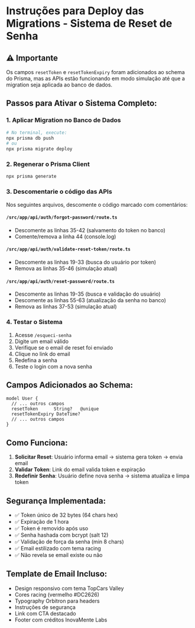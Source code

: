 # Instruções para Deploy das Migrations - Sistema de Reset de Senha

## ⚠️ Importante
Os campos `resetToken` e `resetTokenExpiry` foram adicionados ao schema do Prisma, mas as APIs estão funcionando em modo simulação até que a migration seja aplicada ao banco de dados.

## Passos para Ativar o Sistema Completo:

### 1. Aplicar Migration no Banco de Dados
```bash
# No terminal, execute:
npx prisma db push
# ou
npx prisma migrate deploy
```

### 2. Regenerar o Prisma Client
```bash
npx prisma generate
```

### 3. Descomentarie o código das APIs
Nos seguintes arquivos, descomente o código marcado com comentários:

#### `/src/app/api/auth/forgot-password/route.ts`
- Descomente as linhas 35-42 (salvamento do token no banco)
- Comente/remova a linha 44 (console.log)

#### `/src/app/api/auth/validate-reset-token/route.ts`
- Descomente as linhas 19-33 (busca do usuário por token)
- Remova as linhas 35-46 (simulação atual)

#### `/src/app/api/auth/reset-password/route.ts`
- Descomente as linhas 19-35 (busca e validação do usuário)
- Descomente as linhas 55-63 (atualização da senha no banco)
- Remova as linhas 37-53 (simulação atual)

### 4. Testar o Sistema
1. Acesse `/esqueci-senha`
2. Digite um email válido
3. Verifique se o email de reset foi enviado
4. Clique no link do email
5. Redefina a senha
6. Teste o login com a nova senha

## Campos Adicionados ao Schema:
```prisma
model User {
  // ... outros campos
  resetToken      String?   @unique
  resetTokenExpiry DateTime?
  // ... outros campos
}
```

## Como Funciona:
1. **Solicitar Reset**: Usuário informa email → sistema gera token → envia email
2. **Validar Token**: Link do email valida token e expiração
3. **Redefinir Senha**: Usuário define nova senha → sistema atualiza e limpa token

## Segurança Implementada:
- ✅ Token único de 32 bytes (64 chars hex)
- ✅ Expiração de 1 hora
- ✅ Token é removido após uso
- ✅ Senha hashada com bcrypt (salt 12)
- ✅ Validação de força da senha (min 8 chars)
- ✅ Email estilizado com tema racing
- ✅ Não revela se email existe ou não

## Template de Email Incluso:
- Design responsivo com tema TopCars Valley
- Cores racing (vermelho #DC2626)
- Typography Orbitron para headers
- Instruções de segurança
- Link com CTA destacado
- Footer com créditos InovaMente Labs
